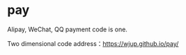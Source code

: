 # pay
Alipay, WeChat, QQ payment code is one.

Two dimensional code address：https://wjup.github.io/pay/
